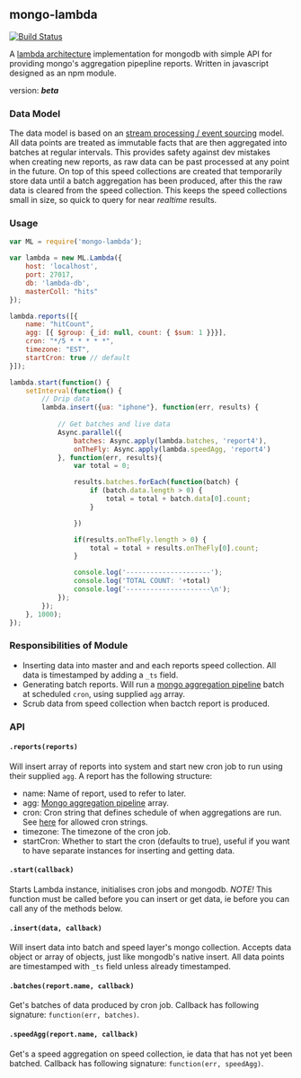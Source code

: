 mongo-lambda
-------------

[![Build Status](https://travis-ci.org/smaxwellstewart/mongo-lambda.svg?branch=master)](https://travis-ci.org/smaxwellstewart/mongo-lambda)

A [lambda architecture](http://www.manning.com/marz/) implementation for mongodb with simple API for providing mongo's aggregation pipepline reports. Written in javascript designed as an npm module.

version: ***beta***

### Data Model

The data model is based on an [stream processing / event sourcing](http://blog.confluent.io/2015/01/29/making-sense-of-stream-processing/) model. All data points are treated as immutable facts that are then aggregated into batches at regular intervals. This provides safety against dev mistakes when creating new reports, as raw data can be past processed at any point in the future. On top of this speed collections are created that temporarily store data until a batch aggregation has been produced, after this the raw data is cleared from the speed collection. This keeps the speed collections small in size, so quick to query for near *realtime* results.

### Usage

```js
var ML = require('mongo-lambda');

var lambda = new ML.Lambda({
    host: 'localhost',
    port: 27017,
    db: 'lambda-db',
    masterColl: "hits"
});

lambda.reports([{
    name: "hitCount",
    agg: [{ $group: {_id: null, count: { $sum: 1 }}}],
    cron: "*/5 * * * * *",
    timezone: "EST",
    startCron: true // default
}]);

lambda.start(function() {
    setInterval(function() {
        // Drip data
        lambda.insert({ua: "iphone"}, function(err, results) {
            
            // Get batches and live data
            Async.parallel({
                batches: Async.apply(lambda.batches, 'report4'),
                onTheFly: Async.apply(lambda.speedAgg, 'report4')
            }, function(err, results){
                var total = 0;

                results.batches.forEach(function(batch) {
                    if (batch.data.length > 0) {
                        total = total + batch.data[0].count;
                    }

                })

                if(results.onTheFly.length > 0) {
                    total = total + results.onTheFly[0].count;
                }

                console.log('---------------------');
                console.log('TOTAL COUNT: '+total)
                console.log('---------------------\n');
            });
        });
    }, 1000);
});
```

### Responsibilities of Module

 - Inserting data into master and and each reports speed collection. All data is timestamped by adding a  `_ts` field.
 - Generating batch reports. Will run a [mongo aggregation pipeline](http://docs.mongodb.org/manual/core/aggregation-pipeline/) batch at scheduled `cron`, using supplied `agg` array.
 - Scrub data from speed collection when bactch report is produced.

### API

#### `.reports(reports)`

Will insert array of reports into system and start new cron job to run using their supplied `agg`. A report has the following structure:

- name: Name of report, used to refer to later.
- agg: [Mongo aggregation pipeline](http://docs.mongodb.org/manual/core/aggregation-pipeline/) array.
- cron: Cron string that defines schedule of when aggregations are run. See [here](https://www.npmjs.com/package/cron) for allowed cron strings.
- timezone: The timezone of the cron job.
- startCron: Whether to start the cron (defaults to true), useful if you want to have separate instances for inserting and getting data.

#### `.start(callback)`

Starts Lambda instance, initialises cron jobs and mongodb. *NOTE!* This function must be called before you can insert or get data, ie before you can call any of the methods below.


#### `.insert(data, callback)`

Will insert data into batch and speed layer's mongo collection. Accepts data object or array of objects, just like mongodb's native insert. All data points are timestamped with `_ts` field unless already timestamped.

#### `.batches(report.name, callback)`

Get's batches of data produced by cron job. Callback has following signature: `function(err, batches)`.

#### `.speedAgg(report.name, callback)`

Get's a speed aggregation on speed collection, ie data that has not yet been batched. Callback has following signature: `function(err, speedAgg)`.

